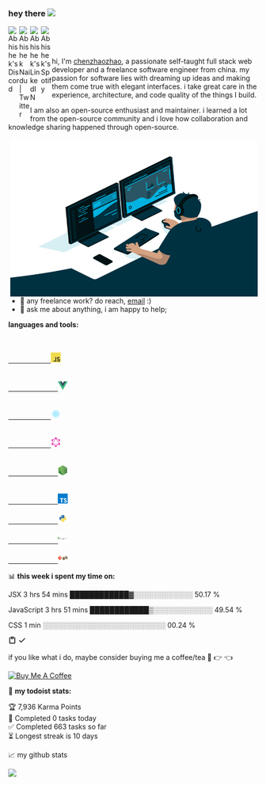 <div class="Box-body p-4">
      <article class="markdown-body entry-content container-lg f5" itemprop="text">
        <h3>hey there <a target="_blank" rel="noopener noreferrer"
            href="https://camo.githubusercontent.com/e8e7b06ecf583bc040eb60e44eb5b8e0ecc5421320a92929ce21522dbc34c891/68747470733a2f2f6d656469612e67697068792e636f6d2f6d656469612f6876524a434c467a6361737252346961377a2f67697068792e676966"><img
              src="https://camo.githubusercontent.com/e8e7b06ecf583bc040eb60e44eb5b8e0ecc5421320a92929ce21522dbc34c891/68747470733a2f2f6d656469612e67697068792e636f6d2f6d656469612f6876524a434c467a6361737252346961377a2f67697068792e676966"
              width="25px" data-canonical-src="https://media.giphy.com/media/hvRJCLFzcasrR4ia7z/giphy.gif"
              style="max-width: 100%;"></a></h3>
        <a href="https://discord.gg/XTW52Kt" rel="nofollow">
          <img align="left" alt="Abhishek's Discord" width="22px"
            src="https://raw.githubusercontent.com/peterthehan/peterthehan/master/assets/discord.svg"
            style="max-width: 100%;">
        </a>
        <a href="https://twitter.com/abhisheknaiidu" rel="nofollow">
          <img align="left" alt="Abhishek Naidu | Twitter" width="22px"
            src="https://raw.githubusercontent.com/peterthehan/peterthehan/master/assets/twitter.svg"
            style="max-width: 100%;">
        </a>
        <a href="https://www.linkedin.com/in/abhisheknaiidu/" rel="nofollow">
          <img align="left" alt="Abhishek's LinkedIN" width="22px"
            src="https://raw.githubusercontent.com/peterthehan/peterthehan/master/assets/linkedin.svg"
            style="max-width: 100%;">
        </a>
        <a href="https://open.spotify.com/user/e90fe4zsndbm6xoe2t7t8kogf?si=WaLKpwvWTle0btle2qPb6g" rel="nofollow">
          <img align="left" alt="Abhishek's Spotify" width="22px"
            src="https://raw.githubusercontent.com/peterthehan/peterthehan/master/assets/spotify.svg"
            style="max-width: 100%;">
        </a>
        <p><a target="_blank" rel="noopener noreferrer"
            href="https://camo.githubusercontent.com/4f7a8bfc334d950a8a472c3676a396262561252bca7eee47d11784136a1e3269/68747470733a2f2f76697369746f722d62616467652e676c697463682e6d652f62616467653f706167655f69643d616268697368656b6e61696964752e616268697368656b6e6169696475"><img
              src="https://camo.githubusercontent.com/4f7a8bfc334d950a8a472c3676a396262561252bca7eee47d11784136a1e3269/68747470733a2f2f76697369746f722d62616467652e676c697463682e6d652f62616467653f706167655f69643d616268697368656b6e61696964752e616268697368656b6e6169696475"
              alt="" data-canonical-src="https://visitor-badge.glitch.me/badge?page_id=abhisheknaiidu.abhisheknaiidu"
              style="max-width: 100%;"></a></p>
        <br>
        <p>hi, I'm <a href="/chenzhaozhao" rel="nofollow">chenzhaozhao</a>, a passionate self-taught full
          stack web developer and a freelance software engineer from china. my passion for software lies with dreaming
          up ideas and making them come true with elegant interfaces. i take great care in the experience, architecture,
          and code quality of the things I build.</p>
        <p>I am also an open-source enthusiast and maintainer. i learned a lot from the open-source community and i love
          how collaboration and knowledge sharing happened through open-source.</p>
        <p><a target="_blank" rel="noopener noreferrer" href="./code.gif?raw=true"><img align="right" alt="GIF"
              src="./code.gif?raw=true" width="500" height="320" style="max-width: 100%;"></a></p>
        <ul>
          <li>
            <g-emoji class="g-emoji" alias="briefcase"
              fallback-src="https://github.githubassets.com/images/icons/emoji/unicode/1f4bc.png">💼</g-emoji> any
            freelance work? do reach, <a href="mailto:826764720@qq.com">email</a> :)
          </li>
          <li>
            <g-emoji class="g-emoji" alias="speech_balloon"
              fallback-src="https://github.githubassets.com/images/icons/emoji/unicode/1f4ac.png">💬</g-emoji> ask me
            about anything, i am happy to help;
          </li>
        </ul>
        <p><strong>languages and tools:</strong></p>
        <p>
          <code>
            <a target="_blank" rel="noopener noreferrer" href="https://raw.githubusercontent.com/github/explore/80688e429a7d4ef2fca1e82350fe8e3517d3494d/topics/javascript/javascript.png">
            <img height="20" src="https://raw.githubusercontent.com/github/explore/80688e429a7d4ef2fca1e82350fe8e3517d3494d/topics/javascript/javascript.png" style="max-width: 100%;"></a>
          </code>
          <code>
            <a target="_blank" rel="noopener noreferrer" href="https://raw.githubusercontent.com/github/explore/80688e429a7d4ef2fca1e82350fe8e3517d3494d/topics/vue/vue.png">
              <img height="20" src="https://raw.githubusercontent.com/github/explore/80688e429a7d4ef2fca1e82350fe8e3517d3494d/topics/vue/vue.png" style="max-width: 100%;"></a>
          </code>
          <code>
            <a target="_blank" rel="noopener noreferrer" href="https://raw.githubusercontent.com/github/explore/80688e429a7d4ef2fca1e82350fe8e3517d3494d/topics/react/react.png">
            <img height="20" src="https://raw.githubusercontent.com/github/explore/80688e429a7d4ef2fca1e82350fe8e3517d3494d/topics/react/react.png" style="max-width: 100%;"></a>
          </code>
          <code>
            <a target="_blank" rel="noopener noreferrer" href="https://raw.githubusercontent.com/github/explore/5c058a388828bb5fde0bcafd4bc867b5bb3f26f3/topics/graphql/graphql.png">
            <img height="20" src="https://raw.githubusercontent.com/github/explore/5c058a388828bb5fde0bcafd4bc867b5bb3f26f3/topics/graphql/graphql.png" style="max-width: 100%;"></a>
          </code>
          <code>
              <a target="_blank" rel="noopener noreferrer" href="https://raw.githubusercontent.com/github/explore/80688e429a7d4ef2fca1e82350fe8e3517d3494d/topics/nodejs/nodejs.png">
              <img height="20" src="https://raw.githubusercontent.com/github/explore/80688e429a7d4ef2fca1e82350fe8e3517d3494d/topics/nodejs/nodejs.png" style="max-width: 100%;"></a>
          </code>
          <code>
            <a target="_blank" rel="noopener noreferrer" href="https://raw.githubusercontent.com/github/explore/80688e429a7d4ef2fca1e82350fe8e3517d3494d/topics/typescript/typescript.png">
              <img height="20" src="https://raw.githubusercontent.com/github/explore/80688e429a7d4ef2fca1e82350fe8e3517d3494d/topics/typescript/typescript.png" style="max-width: 100%;"></a></code>
          <code>
            <a target="_blank" rel="noopener noreferrer" href="https://raw.githubusercontent.com/github/explore/80688e429a7d4ef2fca1e82350fe8e3517d3494d/topics/python/python.png">
              <img height="20" src="https://raw.githubusercontent.com/github/explore/80688e429a7d4ef2fca1e82350fe8e3517d3494d/topics/python/python.png" style="max-width: 100%;"></a></code>
          <code>
            <a target="_blank" rel="noopener noreferrer" href="https://raw.githubusercontent.com/github/explore/80688e429a7d4ef2fca1e82350fe8e3517d3494d/topics/mongodb/mongodb.png">
              <img height="20" src="https://raw.githubusercontent.com/github/explore/80688e429a7d4ef2fca1e82350fe8e3517d3494d/topics/mongodb/mongodb.png" style="max-width: 100%;"></a></code>
          <code>
            <a target="_blank" rel="noopener noreferrer" href="https://raw.githubusercontent.com/github/explore/80688e429a7d4ef2fca1e82350fe8e3517d3494d/topics/git/git.png">
              <img height="20" src="https://raw.githubusercontent.com/github/explore/80688e429a7d4ef2fca1e82350fe8e3517d3494d/topics/git/git.png" style="max-width: 100%;"></a></code>
        </p>
        <p>
          <g-emoji class="g-emoji" alias="bar_chart"
            fallback-src="https://github.githubassets.com/images/icons/emoji/unicode/1f4ca.png">📊</g-emoji>
          <strong>this week i spent my time on:</strong>
        </p>
        <div class="snippet-clipboard-content position-relative">
        <p>JSX      3 hrs 54 mins   ████████████▓░░░░░░░░░░░░   50.17 %</p>
        <p>JavaScript 3 hrs 51 mins ████████████▒░░░░░░░░░░░░ 49.54 %</p>
        <p>CSS 1 min ░░░░░░░░░░░░░░░░░░░░░░░░░ 00.24 %</p>
         <div class="zeroclipboard-container position-absolute right-0 top-0">
         <clipboard-copy aria-label="Copy" class="ClipboardButton btn js-clipboard-copy m-2 p-0 tooltipped-no-delay"
              data-copy-feedback="Copied!" data-tooltip-direction="w" value="JSX          3 hrs 54 mins   ████████████▓░░░░░░░░░░░░   50.17 % 
              JavaScript   3 hrs 51 mins   ████████████▒░░░░░░░░░░░░   49.54 % 
              CSS          1 min           ░░░░░░░░░░░░░░░░░░░░░░░░░   00.24 %" tabindex="0" role="button">
          <svg aria-hidden="true" height="16" viewBox="0 0 16 16" version="1.1" width="16" data-view-component="true"  class="octicon octicon-paste js-clipboard-clippy-icon m-2"><path  fill-rule="evenodd"
                  d="M5.75 1a.75.75 0 00-.75.75v3c0 .414.336.75.75.75h4.5a.75.75 0 00.75-.75v-3a.75.75 0 00-.75-.75h-4.5zm.75 3V2.5h3V4h-3zm-2.874-.467a.75.75 0 00-.752-1.298A1.75 1.75 0 002 3.75v9.5c0 .966.784 1.75 1.75 1.75h8.5A1.75 1.75 0 0014 13.25v-9.5a1.75 1.75 0 00-.874-1.515.75.75 0 10-.752 1.298.25.25 0 01.126.217v9.5a.25.25 0 01-.25.25h-8.5a.25.25 0 01-.25-.25v-9.5a.25.25 0 01.126-.217z"></path></svg>
          <svg aria-hidden="true" height="16" viewBox="0 0 16 16" version="1.1" width="16"data-view-component="true"class="octicon octicon-check js-clipboard-check-icon color-text-success d-none m-2"><path fill-rule="evenodd"
                  d="M13.78 4.22a.75.75 0 010 1.06l-7.25 7.25a.75.75 0 01-1.06 0L2.22 9.28a.75.75 0 011.06-1.06L6 10.94l6.72-6.72a.75.75 0 011.06 0z"></path></svg>
        </clipboard-copy>
        </div>
        </div>
        <p>if you like what i do, maybe consider buying me a coffee/tea <g-emoji class="g-emoji" alias="pleading_face"
            fallback-src="https://github.githubassets.com/images/icons/emoji/unicode/1f97a.png">🥺</g-emoji>
          <g-emoji class="g-emoji" alias="point_right"
            fallback-src="https://github.githubassets.com/images/icons/emoji/unicode/1f449.png">👉</g-emoji>
          <g-emoji class="g-emoji" alias="point_left"
            fallback-src="https://github.githubassets.com/images/icons/emoji/unicode/1f448.png">👈</g-emoji>
        </p>
        <p><a href="" rel="nofollow"><img
              src="https://camo.githubusercontent.com/45ce6667a35b63fd6a1ba6978d030a7f52ff5b1b262c5c8aa3ece29afc469ac8/68747470733a2f2f63646e2e6275796d6561636f666665652e636f6d2f627574746f6e732f76322f64656661756c742d7265642e706e67"
              alt="Buy Me A Coffee" width="150"
              data-canonical-src="https://cdn.buymeacoffee.com/buttons/v2/default-red.png" style="max-width: 100%;"></a>
        </p>
        <p>
          <g-emoji class="g-emoji" alias="construction"
            fallback-src="https://github.githubassets.com/images/icons/emoji/unicode/1f6a7.png">🚧</g-emoji> <strong>my
            todoist stats:</strong>
        </p>
        <p>
          <g-emoji class="g-emoji" alias="trophy"
            fallback-src="https://github.githubassets.com/images/icons/emoji/unicode/1f3c6.png">🏆</g-emoji> 7,936 Karma
          Points<br>
          <g-emoji class="g-emoji" alias="cherry_blossom"
            fallback-src="https://github.githubassets.com/images/icons/emoji/unicode/1f338.png">🌸</g-emoji> Completed 0
          tasks today<br>
          <g-emoji class="g-emoji" alias="white_check_mark"
            fallback-src="https://github.githubassets.com/images/icons/emoji/unicode/2705.png">✅</g-emoji> Completed 663
          tasks so far<br>
          <g-emoji class="g-emoji" alias="hourglass_flowing_sand"
            fallback-src="https://github.githubassets.com/images/icons/emoji/unicode/23f3.png">⏳</g-emoji> Longest
          streak is 10 days
        </p>
        <p>
          <g-emoji class="g-emoji" alias="chart_with_upwards_trend"
            fallback-src="https://github.githubassets.com/images/icons/emoji/unicode/1f4c8.png">📈</g-emoji> my github
          stats
        </p>
        <p>
        <a>
        <img src="https://github-readme-stats.vercel.app/api?username=chenzhaozhao&&count_private=true&show_icons=true&theme=radical"></img>
        </a>
        </p>
      </article>
    </div>

